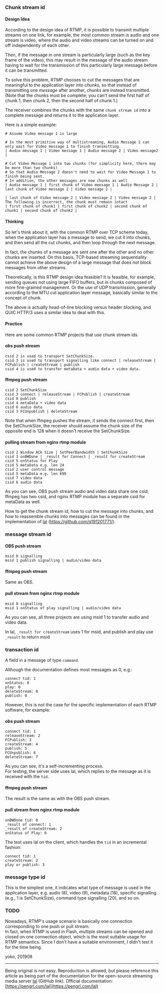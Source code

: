 ### Chunk stream id

#### Design Idea

According to the design idea of RTMP, it is possible to transmit multiple streams on one link, for example, the most common stream is audio and one stream is video, where the audio and video streams can be turned on and off independently of each other.

Then, if the message in one stream is particularly large (such as the key frame of the video), this may result in the message of the audio stream having to wait for the transmission of this particularly large message before it can be transmitted.

To solve this problem, RTMP chooses to cut the messages that are meaningful to the application layer into *chunks*, so that instead of transmitting one *message* after another, chunks are instead transmitted.  
(Note that the chunks must be complete; you can't send the first half of chunk 1, then chunk 2, then the second half of chunk 1.)

The receiver combines the chunks with the same `chunk stream id` into a complete message and returns it to the application layer.

Here is a simple example:

```
# Assume Video message 1 is large

# In the most primitive way of multistreaming, Audio Message 2 can only wait for Video message 1 to finish transmitting.
| Audio message 1 | Video message 1 | Audio message 2 | Video message2 |

# Cut Video Message 1 into two chunks (for simplicity here, there may be more than two chunks)
# So that Audio Message 2 doesn't need to wait for Video Message 1 to finish being sent.
# In addition, the other messages are now chunks as well
| Audio message 1 | first chunk of Video meesage 1 | Audio Message 2 | last chunk of Video message 2 | Video message 2 |

| last chunk of Video message 2 | Video message 2 | Video message 2 | The following is incorrect, the chunk must remain intact
| first chunk of chunk1 | first chunk of chunk2 | second chunk of chunk1 | second chunk of chunk2 |
```

#### Thinking

So let's think about it, with the common RTMP over TCP scheme today, when the application layer has a message to send, we cut it into chunks, and then send all the cut chunks, and then loop through the next message.

In fact, the chunks of a message are sent one after the other and no other chunks are inserted. On this basis, TCP-based streaming sequentiality cannot achieve the above design of a large message that does not block messages from other streams.

Theoretically, is this RTMP design idea feasible? It is feasible, for example, sending queues not using large FIFO buffers, but in chunks composed of more fine-grained management. Or the use of UDP transmission, generally according to the MTU cut application layer message, basically similar to the concept of chunk.

The above is actually head-of-line blocking versus header blocking, and QUIC HTTP/3 uses a similar idea to deal with this.


#### Practice

Here are some common RTMP projects that use chunk stream ids.

#### obs push stream

```
csid 2 is used to transport SetChunkSize.
csid 3 is used to transport signalling like connect | releaseStream | FCPublish | createStream | publish
csid 4 is used to transfer metaData + audio data + video data.
```

#### ffmpeg push stream

```
csid 2 SetChunkSize
csid 3 connect | releaseStream | FCPublish | createStream
csid 8 publish
csid 4 metaData + video data
csid 6 audio data
csid 3 FCUnpublish | deleteStream
```

Note that when ffmpeg pushes the stream, it sends the connect first, then the SetChunkSize, the receiver should assume the chunk size of the opposite end is 128 when it doesn't receive the SetChunkSize.

#### pulling stream from nginx rtmp module

```
csid 2 Window ACk Size | SetPeerBandwidth | SetChunkSize
csid 3 onBWDone | _result for Connect | _result for createStream
csid 5 onStatus for Play
csid 5 metaData e.g. len 24
csid 2 user control message
csid 5 metaData e.g. len 699
csid 7 video data
csid 6 audio data
```

As you can see, OBS push stream audio and video data share one csid, ffmpeg has two csid, and nginx RTMP module has a separate csid for metaData as well.

How to get the chunk stream id, how to cut the message into chunks, and how to reassemble chunks into messages can be found in the implementation of [lal](https://github.com/q191201771/lal) (https://github.com/q191201771/).

### message stream id

#### OBS push stream

```
msid 0 signalling
msid 1 publish signalling | audio/video data
```

#### ffmpeg push stream

Same as OBS.

#### pull stream from nginx rtmp module

```
msid 0 signalling
msid 1 onStatus of play signalling | audio/video data
```

As you can see, all three projects are using msid 1 to transfer audio and video data.

In lal, `_result for createStream` uses 1 for msid, and publish and play use `_result` to return msid

### transaction id

A field in a message of type `command`.

Although the documentation defines most messages as 0, e.g.:

```
connect tid: 1
onStatus: 0
play: 0
deleteStream: 0
publish: 0
```

However, this is not the case for the specific implementation of each RTMP software, for example:

#### obs push stream

```
connect tid: 1
releaseStream: 2
FCPublish: 3
createStream: 4
publish: 5
FCUnpublish: 6
deleteStream: 7
```

As you can see, it's a self-incrementing process.  
For testing, the server side uses lal, which replies to the message as it is received with the `tid`.

#### ffmpeg push stream

The result is the same as with the OBS push stream.

#### pull stream from nginx rtmp module

```
onBWDone tid: 0
_result of connect: 1
_result of createStream: 2
onStatus of Play: 0
```

The test uses lal on the client, which handles the `tid` in an incremental fashion:

```
connect tid: 1
createStream: 2
play or publish: 3
```

### message type id

This is the simplest one, it indicates what type of message is used in the application layer, e.g. audio (8), video (9), metadata (18), specific signalling (e.g., 1 is SetChunkSize), command type signalling (20), and so on.

### TODO

Nowadays, RTMP's usage scenario is basically one connection corresponding to one push or pull stream.  
In fact, when RTMP is used in Flash, multiple streams can be opened and closed on one connection object, which is the most suitable usage for RTMP semantics. Since I don't have a suitable environment, I didn't test it for the time being.

yoko, 201908

---

Being original is not easy. Reproduction is allowed, but please reference this article as being part of the documentation for the open-source streaming media server [lal](https://github.com/q191201771/lal) (GitHub link).   Official documentation: [https://pengrl.com/lal](https://pengrl.com/lal)
